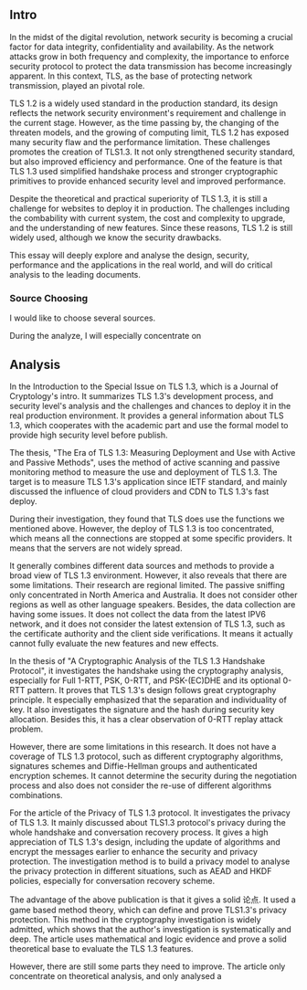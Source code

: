 ## Intro
In the midst of the digital revolution, network security is becoming a crucial factor for data integrity, confidentiality and availability. As the network attacks grow in both frequency and complexity, the importance to enforce security protocol to protect the data transmission has become increasingly apparent. In this context, TLS, as the base of protecting network transmission, played an pivotal role. 

TLS 1.2 is a widely used standard in the production standard, its design reflects the network security environment's requirement and challenge in the current stage. However, as the time passing by, the changing of the threaten models, and the growing of computing limit, TLS 1.2 has exposed many security flaw and the performance limitation. These challenges promotes the creation of TLS1.3. It not only strengthened security standard, but also improved efficiency and performance. One of the feature is that TLS 1.3 used simplified handshake process and stronger cryptographic primitives to provide enhanced security level and improved performance. 

Despite the theoretical and practical superiority of TLS 1.3, it is still a challenge for websites to deploy it in production. The challenges including the combability with current system, the cost and complexity to upgrade, and the understanding of new features. Since these reasons, TLS 1.2 is still widely used, although we know the security drawbacks.  

This essay will deeply explore and analyse the design, security, performance and the applications in the real world, and will do critical analysis to the leading documents. 

### Source Choosing

I would like to choose several sources. 

During the analyze, I will especially concentrate on 


## Analysis

In the Introduction to the Special Issue on TLS 1.3, which is a Journal of Cryptology's intro. It summarizes TLS 1.3's development process, and security level's analysis and the challenges and chances to deploy it in the real production environment. It provides a general information about TLS 1.3, which cooperates with the academic part and use the formal model to provide high security level before publish. 

The thesis, "The Era of TLS 1.3: Measuring Deployment and Use with Active and Passive Methods", uses the method of active scanning and passive monitoring method to measure the use and deployment of TLS 1.3. The target is to measure TLS 1.3's application since IETF standard, and mainly discussed the influence of cloud providers and CDN  to TLS 1.3's fast deploy. 

During their investigation, they found that TLS does use the functions we mentioned above. However, the deploy of TLS 1.3 is too concentrated, which means all the connections are stopped at some specific providers. It means that the servers are not widely spread. 

It generally combines different data sources and methods to provide a broad view of TLS 1.3 environment. However, it also reveals that there are some limitations. Their research are regional limited. The passive sniffing only concentrated in North America and Australia. It does not consider other regions as well as other language speakers. Besides, the data collection are having some issues. It does not collect the data from the latest IPV6 network, and it does not consider the latest extension of TLS 1.3, such as the certificate authority and the client side verifications. It means it actually cannot fully evaluate the new features and new effects. 

In the thesis of "A Cryptographic Analysis of the TLS 1.3 Handshake Protocol", it investigates the handshake using the cryptography analysis, especially for Full 1-RTT, PSK, 0-RTT, and PSK-(EC)DHE and its optional 0-RTT pattern. It proves that TLS 1.3's design follows great cryptography principle. It especially emphasized that the separation and individuality of key. It also investigates the signature and the hash during security key allocation. Besides this, it has a clear observation of 0-RTT replay attack problem. 

However, there are some limitations in this research. It does not have a coverage of TLS 1.3 protocol, such as different cryptography algorithms, signatures schemes and Diffie-Hellman groups and authenticated encryption schemes. It cannot determine the security during the negotiation process and also does not consider the re-use of different algorithms combinations. 

For the article of the Privacy of TLS 1.3 protocol. It investigates the privacy of TLS 1.3. It mainly discussed about TLS1.3 protocol's privacy during the whole handshake and conversation recovery process. It gives a high appreciation of TLS 1.3's design, including the update of algorithms and encrypt the messages earlier to enhance the security and privacy protection. The investigation method is to build a privacy model to analyse the privacy protection in different situations, such as AEAD and HKDF policies, especially for conversation recovery scheme. 

The advantage of the above publication is that it gives a solid 论点. It used a game based method theory, which can define and prove TLS1.3's privacy protection. This method in the cryptography investigation is widely admitted, which shows that the author's investigation is systematically and deep. The article uses mathematical and logic evidence and prove a solid theoretical base to  evaluate the TLS 1.3 features. 

However, there are still some parts they need to improve. The article only concentrate on theoretical analysis, and only analysed a 